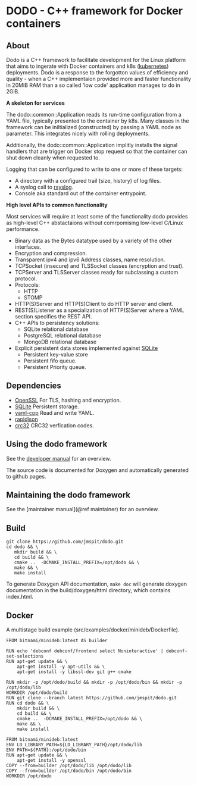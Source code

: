 # DODO - C++ framework for Docker containers
## About

Dodo is a C++ framework to facilitate development for the Linux platform that aims to ingerate with Docker containers and k8s ([kubernetes](https://kubernetes.io/)) deployments. Dodo is a response to the forgotton values of efficiency and quality - when a C++ implementaion provided more and faster functionality in 20MiB RAM than a so called 'low code' application manages to do in 2GiB.

**A skeleton for services**

The dodo::common::Application reads its run-time configuration from a YAML file, typically presented to the container by k8s. Many classes in the framework can be iniltialized (constructed) by passing a YAML node as parameter. This integrates nicely with rolling deployments.

Additionally, the dodo::common::Application implitly installs the signal handlers that are trigger on Docker stop request so that the container can shut down cleanly when requested to.

Logging that can be configured to write to one or more of these targets:

  -  A directory with a configured trail (size, history) of log files.
  -  A syslog call to [rsyslog](https://www.rsyslog.com/).
  -  Console aka standard out of the container entrypoint.

**High level APIs to common functionality**

Most services will require at least some of the functionality dodo provides as high-level C++ abstactaions without comrpomising low-level C/Linux performance.

  - Binary data as the Bytes datatype used by a variety of the other interfaces.
  - Encryption and compression.
  - Transparent ipv4 and ipv6 Address classes, name resolution.
  - TCPSocket (insecure) and TLSSocket classes (encryption and trust).
  - TCPServer and TLSServer classes ready for subclassing a custom protocol.
  - Protocols:
    - HTTP
    - STOMP
  - HTTP(S)Server and HTTP(S)Client to do HTTP server and client.
  - REST(S)Listener as a specialization of HTTP(S)Server where a YAML section specifies the REST API.
  - C++ APIs to persistency solutions:
    - SQLite relational database
    - PostgreSQL relational database
    - MongoDB relational database
  - Explicit persistent data stores implemented against [SQLite](https://sqlite.org/index.html)
    - Persistent key-value store
    - Persistent fifo queue.
    - Persistent Priority queue.

## Dependencies

  - [OpenSSL](https://www.openssl.org/) For TLS, hashing and encryption.
  - [SQLite](https://sqlite.org/index.html) Persistent storage.
  - [yaml-cpp](https://github.com/jbeder/yaml-cpp) Read and write YAML.
  - [rapidjson]()
  - [crc32](https://github.com/stbrumme/crc32) CRC32 verfication codes.

## Using the dodo framework

See the [developer manual](DEVELOPER.md) for an overview.

The source code is documented for Doxygen and automatically generated to github pages.

## Maintaining the dodo framework

See the [maintainer manual](@ref maintainer) for an overview.

## Build

```
git clone https://github.com/jmspit/dodo.git
cd dodo && \
   mkdir build && \
   cd build && \
   cmake ..  -DCMAKE_INSTALL_PREFIX=/opt/dodo && \
   make && \
   make install
```

To generate Doxygen API documentation, `make doc` will generate doxygen documentation
in the build/doxygen/html directory, which contains index.html.

## Docker

A multistage build example (src/examples/docker/minideb/Dockerfile).

```
FROM bitnami/minideb:latest AS builder

RUN echo 'debconf debconf/frontend select Noninteractive' | debconf-set-selections
RUN apt-get update && \
    apt-get install -y apt-utils && \
    apt-get install -y libssl-dev git g++ cmake

RUN mkdir -p /opt/dodo/build && mkdir -p /opt/dodo/bin && mkdir -p /opt/dodo/lib
WORKDIR /opt/dodo/build
RUN git clone --branch latest https://github.com/jmspit/dodo.git
RUN cd dodo && \
    mkdir build && \
    cd build && \
    cmake ..  -DCMAKE_INSTALL_PREFIX=/opt/dodo && \
    make && \
    make install

FROM bitnami/minideb:latest
ENV LD_LIBRARY_PATH=${LD_LIBRARY_PATH}/opt/dodo/lib
ENV PATH=${PATH}:/opt/dodo/bin
RUN apt-get update && \
    apt-get install -y openssl
COPY --from=builder /opt/dodo/lib /opt/dodo/lib
COPY --from=builder /opt/dodo/bin /opt/dodo/bin
WORKDIR /opt/dodo
```